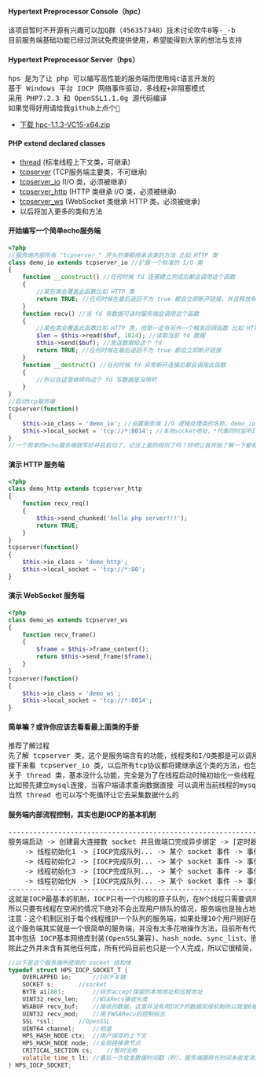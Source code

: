 #### Hypertext Preprocessor Console（hpc）
<pre>
该项目暂时不开源有兴趣可以加Q群（456357348）技术讨论吹牛B等-_-b
目前服务端基础功能已经过测试免费提供使用，希望能得到大家的想法与支持
</pre>
#### Hypertext Preprocessor Server（hps）
<pre>
hps 是为了让 php 可以编写高性能的服务端而使用纯c语言开发的
基于 Windows 平台 IOCP 网络事件驱动，多线程+非阻塞模式
采用 PHP7.2.3 和 OpenSSL1.1.0g 源代码编译
如果觉得好用请给我github上点个🌟
</pre>
- [下载 hpc-1.1.3-VC15-x64.zip](https://github.com/codedk47/hpc/raw/master/hpc-1.1.3-VC15-x64.zip)
#### PHP extend declared classes
- [thread](thread.md) (标准线程上下文类，可继承)
- [tcpserver](tcpserver.md) (TCP服务端主要类，不可继承)
- [tcpserver_io](tcpserver_io.md) (I/O 类，必须被继承)
- [tcpserver_http](tcpserver_http.md) (HTTP 类继承 I/O 类，必须被继承)
- [tcpserver_ws](tcpserver_ws.md) (WebSocket 类继承 HTTP 类，必须被继承)
- 以后将加入更多的类和方法
#### 开始编写一个简单echo服务端
```php
<?php
//服务端内部所有 "tcpserver_" 开头的类都继承该类的方法 比如 HTTP 类
class demo_io extends tcpserver_io //扩展一个标准的 I/O 类
{
	function __construct() //任何时候 fd 连接建立完成后都会调用这个函数
	{
		//某些类会覆盖此函数比如 HTTP 类
		return TRUE; //任何时候在最后返回不为 true 都会立即断开链接，并且释放有关这个 fd 一切使用的上下文
	}
	function recv() //当 fd 有数据可读时服务端会调用这个函数
	{
		//某些类会覆盖此函数比如 HTTP 类，但是一定有另外一个触发回调函数 比如 HTTP 类触发函数是 recv_req
		$len = $this->read($buf, 1024); //读取当前 fd 数据
		$this->send($buf); //发送数据给这个 fd
		return TRUE; //任何时候在最后返回不为 true 都会立即断开链接
	}
	function __destruct() //任何时候 fd 异常断开连接后都会调用此函数
	{
		//所以在这里继续向这个 fd 写数据是没用的
	}
}
//启动tcp服务端
tcpserver(function()
{
	$this->io_class = 'demo_io'; //设置服务端 I/O 逻辑处理类的名称，demo_io 就是上面写好的的类
	$this->local_socket = 'tcp://*:8014'; //本地socket地址，*代表同时监听IPv6和IPv4地址，0.0.0.0 或[::]
}
//一个简单的echo服务端就写好并且启动了，记住上面的规则了吗？好吧让我开始了解一下都有什么类和方法吧！
```
#### 演示 HTTP 服务端
```php
<?php
class demo_http extends tcpserver_http
{
 	function recv_req()
	{
		$this->send_chunked('hello php server!!!');
		return TRUE;
	}
}
tcpserver(function()
{
	$this->io_class = 'demo_http';
	$this->local_socket = 'tcp://*:80';
}
```
#### 演示 WebSocket 服务端
```php
<?php
class demo_ws extends tcpserver_ws
{
	function recv_frame()
	{
		$frame = $this->frame_content();
		return $this->send_frame($frame);
	}
}
tcpserver(function()
{
	$this->io_class = 'demo_ws';
	$this->local_socket = 'tcp://*:8014';
}
```
#### 简单嘛？或许你应该去看看最上面类的手册
<pre>
推荐了解过程
先了解 tcpserver 类，这个是服务端含有的功能，线程类和I/O类都是可以调用主类方法的
接下来看 tcpserver_io 类，以后所有tcp协议都将建继承这个类的方法，也包括用户想写自己协议逻辑也必须继承这个类
关于 thread 类，基本没什么功能，完全是为了在线程启动时候初始化一些线程上下文
比如预先建立mysql连接，当客户端请求查询数据直接 可以调用当前线程的mysql查询，减少socket建立与mysql握手过程
当然 thread 也可以写个死循环让它去采集数据什么的
</pre>
#### 服务端内部流程控制，其实也是IOCP的基本机制
<pre>
----------------------------------------------------------------------------------------------------
服务端启动 -> 创建最大连接数 socket 并且做端口完成异步绑定 -> [定时器循环... -> 激活某个定时器线程 -> 定时器循环...]
	-> 线程初始化1 -> [IOCP完成队列... -> 某个 socket 事件 -> 事件处理... -> IOCP完成队列...]
	-> 线程初始化2 -> [IOCP完成队列... -> 某个 socket 事件 -> 事件处理... -> IOCP完成队列...]
	-> 线程初始化3 -> [IOCP完成队列... -> 某个 socket 事件 -> 事件处理... -> IOCP完成队列...]
	-> 线程初始化N -> [IOCP完成队列... -> 某个 socket 事件 -> 事件处理... -> IOCP完成队列...]
----------------------------------------------------------------------------------------------------
这就是IOCP最基本的机制，IOCP只有一个内核的原子队列，在N个线程只需要调用完成队列函数就解决问题了，天生自带光环
所以只要有线程在空闲的情况下绝对不会出现用户排队的情况，服务端也是独占地址模式，不是地址重用这也会增加一定安全性
注意：这个机制区别于每个线程维护一个队列的服务端，如果处理10个用户刚好在同一个负责线程就不能有效解决效排队处理问题
这个服务端其实就是一个很简单的服务端，并没有太多花哨操作方法，目前所有代码加起来可能不足4千行
其中包括 IOCP基本网络库封装(OpenSSL兼容)、hash_node、sync_list、嵌入PHP、5个PHP操作类扩展
除此之外并未含有其他任何库，所有代码目前也只是一个人完成，所以它很精简，也只能运行在 Windows 平台上
</pre>
```c
//以下是这个服务端所使用的 socket 结构体
typedef struct HPS_IOCP_SOCKET_T {
	OVERLAPPED io;		//IOCP关键
	SOCKET s;		//socket
	BYTE ai[88];		//异步accept保留的本地地址和远程地址
	UINT32 recv_len;	//WSARecv接收长度
	WSABUF recv_buf;	//接收的数据，这里并没有用IOCP的数据完成机制所以就是0缓冲区数据
	UINT32 recv_mod;	//用于WSARecv的控制标志
	SSL *ssl;		//OpenSSL
	UINT64 channel;		//频道
	HPS_HASH_NODE ctx;	//用户保存的上下文
	HPS_HASH_NODE node;	//全局链接表节点
	CRITICAL_SECTION cs;	//暂时没用
	volatile time_t lt;	//最后一次收发数据时间戳（秒），服务端踢除长时间未收发消息也是判断这里
} HPS_IOCP_SOCKET;
```
